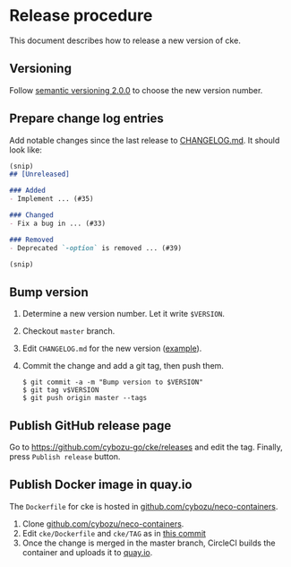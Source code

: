 Release procedure
=================

This document describes how to release a new version of cke.

Versioning
----------

Follow [semantic versioning 2.0.0][semver] to choose the new version number.

Prepare change log entries
--------------------------

Add notable changes since the last release to [CHANGELOG.md](CHANGELOG.md).
It should look like:

```markdown
(snip)
## [Unreleased]

### Added
- Implement ... (#35)

### Changed
- Fix a bug in ... (#33)

### Removed
- Deprecated `-option` is removed ... (#39)

(snip)
```

Bump version
------------

1. Determine a new version number.  Let it write `$VERSION`.
2. Checkout `master` branch.
3. Edit `CHANGELOG.md` for the new version ([example][]).
4. Commit the change and add a git tag, then push them.

    ```console
    $ git commit -a -m "Bump version to $VERSION"
    $ git tag v$VERSION
    $ git push origin master --tags
    ```

Publish GitHub release page
---------------------------

Go to https://github.com/cybozu-go/cke/releases and edit the tag.
Finally, press `Publish release` button.

Publish Docker image in quay.io
-------------------------------

The `Dockerfile` for cke is hosted in [github.com/cybozu/neco-containers][].

1. Clone [github.com/cybozu/neco-containers][].
2. Edit `cke/Dockerfile` and `cke/TAG` as in [this commit](https://github.com/cybozu/neco-containers/commit/463415b0430d03e822a3405662ccef3d18bfd213)
3. Once the change is merged in the master branch, CircleCI builds the container and uploads it to [quay.io](https://quay.io/cybozu/cke).

[semver]: https://semver.org/spec/v2.0.0.html
[example]: https://github.com/cybozu-go/etcdpasswd/commit/77d95384ac6c97e7f48281eaf23cb94f68867f79
[CircleCI]: https://circleci.com/gh/cybozu-go/etcdpasswd
[github.com/cybozu/neco-containers]: https://github.com/cybozu/neco-containers
